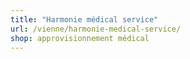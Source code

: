 ```yaml
---
title: "Harmonie médical service"
url: /vienne/harmonie-medical-service/
shop: approvisionnement médical
---
```

